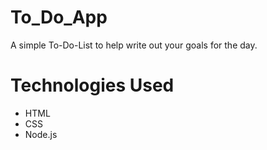 # To_Do_App
A simple To-Do-List to help write out your goals for the day.

# Technologies Used
<ul>
  <li>HTML</li>
  <li>CSS</li>
  <li>Node.js</li>
</ul>
